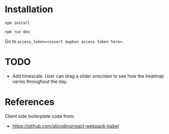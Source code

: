 # Installation

`npm install`

`npm run dev`

Go to `access_token=<insert mapbox access token here>`.

# TODO
- Add timescale.  User can drag a slider onscreen to see how the heatmap varies throughout the day.


# References

 Client side boilerplate code from:
- https://github.com/alicoding/react-webpack-babel
